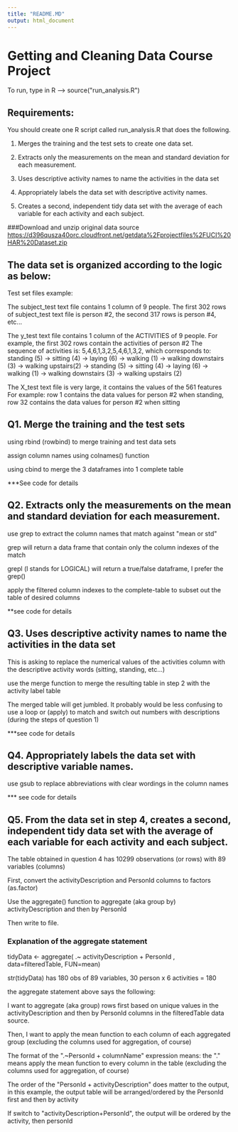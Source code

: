 ```yaml
---
title: "README.MD"
output: html_document
---
```


# Getting and Cleaning Data Course Project

To run, type in R -->   source("run_analysis.R")

## Requirements:
You should create one R script called run_analysis.R that does the following.

1. Merges the training and the test sets to create one data set.

2. Extracts only the measurements on the mean and standard deviation for each measurement.

3. Uses descriptive activity names to name the activities in the data set

4. Appropriately labels the data set with descriptive activity names.

5. Creates a second, independent tidy data set with the average of each variable for each activity and each subject.



###Download and unzip original data source https://d396qusza40orc.cloudfront.net/getdata%2Fprojectfiles%2FUCI%20HAR%20Dataset.zip 


## The data set is organized according to the logic as below:

Test set files example:

The subject_test text file contains 1 column of 9 people. The first 302 rows of subject_test text file is person #2, the second 317 rows is person #4, etc...

The y_test text file contains 1 column of the ACTIVITIES of 9 people.
For example, the first 302 rows contain the activities of person #2
The sequence of activities is: 5,4,6,1,3,2,5,4,6,1,3,2, which corresponds to: standing (5) -> sitting (4) -> laying (6) -> walking (1) -> walking downstairs (3) -> walking upstairs(2) -> standing (5) -> sitting (4) -> laying (6) 
-> walking (1) -> walking downstairs (3) -> walking upstairs (2)

The X_test text file is very large, it contains the values of the 561 features 
For example: row 1 contains the data values for person #2 when standing, row 32 
contains the data values for person #2 when sitting

## Q1. Merge the training and the test sets

using rbind (rowbind) to merge training and test data sets

assign column names using colnames() function

using cbind to merge the 3 dataframes into 1 complete table

***See code for details



## Q2. Extracts only the measurements on the mean and standard deviation for each measurement.

use grep to extract the column names that match against "mean or std"

grep will return a data frame that contain only the column indexes of the match

grepl (l stands for LOGICAL) will return a true/false dataframe, I prefer the grep()

apply the filtered column indexes to the complete-table to subset out the table of desired columns

**see code for details

## Q3. Uses descriptive activity names to name the activities in the data set

This is asking to replace the numerical values of the activities column with the descriptive activity words (sitting, standing, etc...) 

use the merge function to merge the resulting table in step 2 with the activity label table 

The merged table will get jumbled.  It probably would be less confusing to use a loop or (apply) to match and switch out numbers with descriptions (during the steps of question 1)

***see code for details

## Q4. Appropriately labels the data set with descriptive variable names.

use gsub to replace abbreviations with clear wordings in the column names

*** see code for details

## Q5. From the data set in step 4, creates a second, independent tidy data set with the average of each variable for each activity and each subject.

The table obtained in question 4 has 10299 observations (or rows) with 89 variables (columns)

First, convert the activityDescription and PersonId columns to factors (as.factor)

Use the aggregate() function to aggregate (aka group by) activityDescription and then by PersonId 

Then write to file.

### Explanation of the aggregate statement

tidyData <- aggregate( .~ activityDescription + PersonId , data=filteredTable, FUN=mean)

str(tidyData) has 180 obs of 89 variables, 30 person x 6 activities = 180

the aggregate statement above says the following:

I want to aggregate (aka group) rows first based on unique values in the activityDescription and then by PersonId columns in the filteredTable data source.

Then, I want to apply the mean function to each column of each aggregated group (excluding the columns used for aggregation, of course)

The format of the ".~PersonId + columnName" expression means: the "." means apply the mean function to every column in the table (excluding the columns used for aggregation, of course)

The order of the "PersonId + activityDescription" does matter to the output, in this example, the output table will be arranged/ordered by the PersonId first and then by activity

If switch to "activityDescription+PersonId", the output will be ordered by the activity, then personId


